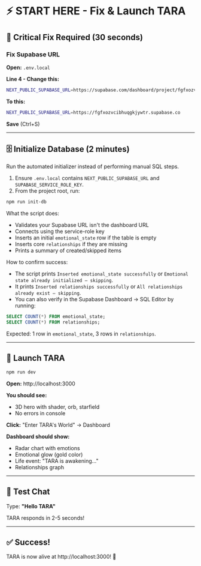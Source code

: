 # ⚡ START HERE - Fix & Launch TARA

## 🚨 Critical Fix Required (30 seconds)

### Fix Supabase URL

**Open:** `.env.local`

**Line 4 - Change this:**
```bash
NEXT_PUBLIC_SUPABASE_URL=https://supabase.com/dashboard/project/fgfxozvcibhuqgkjywtr
```

**To this:**
```bash
NEXT_PUBLIC_SUPABASE_URL=https://fgfxozvcibhuqgkjywtr.supabase.co
```

**Save** (Ctrl+S)

---

## 🗄️ Initialize Database (2 minutes)
Run the automated initializer instead of performing manual SQL steps.

1. Ensure `.env.local` contains `NEXT_PUBLIC_SUPABASE_URL` and `SUPABASE_SERVICE_ROLE_KEY`.
2. From the project root, run:

```bash
npm run init-db
```

What the script does:
- Validates your Supabase URL isn't the dashboard URL
- Connects using the service-role key
- Inserts an initial `emotional_state` row if the table is empty
- Inserts core `relationships` if they are missing
- Prints a summary of created/skipped items

How to confirm success:
- The script prints `Inserted emotional_state successfully` or `Emotional state already initialized — skipping`.
- It prints `Inserted relationships successfully` or `All relationships already exist — skipping`.
- You can also verify in the Supabase Dashboard → SQL Editor by running:

```sql
SELECT COUNT(*) FROM emotional_state;
SELECT COUNT(*) FROM relationships;
```

Expected: 1 row in `emotional_state`, 3 rows in `relationships`.

---

## 🚀 Launch TARA

```bash
npm run dev
```

**Open:** http://localhost:3000

**You should see:**
- 3D hero with shader, orb, starfield
- No errors in console

**Click:** "Enter TARA's World" → Dashboard

**Dashboard should show:**
- Radar chart with emotions
- Emotional glow (gold color)
- Life event: "TARA is awakening..."
- Relationships graph

---

## 💬 Test Chat

Type: **"Hello TARA"**

TARA responds in 2-5 seconds!

---

## ✅ Success!

TARA is now alive at http://localhost:3000! 🎉
